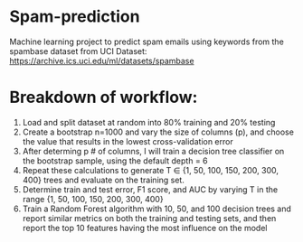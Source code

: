 # Spam-prediction
Machine learning project to predict spam emails using keywords from the spambase dataset from UCI
Dataset: https://archive.ics.uci.edu/ml/datasets/spambase



# Breakdown of workflow:
1. Load and split dataset at random into 80% training and 20% testing
2. Create a bootstrap n=1000 and vary the size of columns (p), and choose the value that results in the lowest cross-validation error 
3. After determing p # of columns, I will train a decision tree classifier on the bootstrap sample, using the default depth = 6
4. Repeat these calculations to generate T ∈ {1, 50, 100, 150, 200, 300, 400} trees and evaluate on the training set.
5. Determine train and test error, F1 score, and AUC by varying T in the range {1, 50, 100, 150, 200, 300, 400}
6. Train a Random Forest algorithm with 10, 50, and 100 decision trees and report similar metrics on both the training and testing sets, and then report the top 10 features having the most influence on the model
